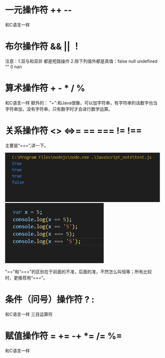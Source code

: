 # 一元操作符 ++ --

和C语言一样

# 布尔操作符 && || ！

注意：1.双与和双非 都是短路操作
    2.除下列值外都是真值：false null undefined "" 0 nan

# 算术操作符 + - * / %
和C语言一样
额外的：
"+":和Java很像，可以加字符串，有字符串的话数字也当字符串加，没有字符串，只有数字时才会进行数学运算。

# 关系操作符 <> <=>= == === != !==
主要是“===”,讲一下。

![avater](./images/snipaste20220604_212258.jpg)
![avater](./images/snipaste20220604_212219.jpg)

"=="和“===”的区别在于前面的不准，后面的准，不然怎么叫恒等；所有比较时，更推荐用“===”。

# 条件（问号）操作符 ? :
和C语言一样
三目运算符 

# 赋值操作符 = += -+ *= /= %=

和C语言一样